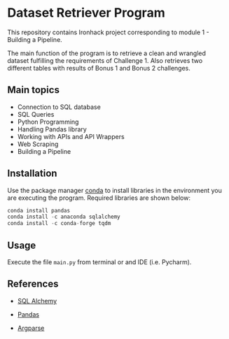# Dataset Retriever Program

This repository contains Ironhack project corresponding to module 1 - Building a Pipeline.

The main function of the program is to retrieve a clean and wrangled dataset fulfilling the requirements of Challenge 1. Also retrieves two different tables with results of Bonus 1 and Bonus 2 challenges.

## Main topics

- Connection to SQL database
- SQL Queries
- Python Programming
- Handling Pandas library
- Working with APIs and API Wrappers
- Web Scraping
- Building a Pipeline


## Installation

Use the package manager [conda](https://docs.conda.io/projects/conda/en/latest/user-guide/install/) to install libraries in the environment you are executing the program. Required libraries are shown  below:

```python
conda install pandas
conda install -c anaconda sqlalchemy
conda install -c conda-forge tqdm
```

## Usage

Execute the file ```main.py``` from terminal or and IDE (i.e. Pycharm).


## References
- [SQL Alchemy](https://docs.sqlalchemy.org/en/13/intro.html)

- [Pandas](https://pandas.pydata.org/pandas-docs/stable/reference/index.html)

- [Argparse](https://docs.python.org/3.7/library/argparse.html)

